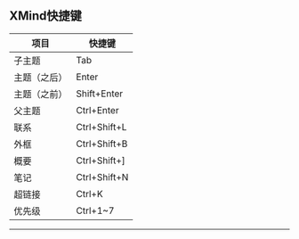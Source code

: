 ## XMind快捷键

| 项目         | 快捷键       |
| ------------ | ------------ |
| 子主题       | Tab          |
| 主题（之后） | Enter        |
| 主题（之前） | Shift+Enter  |
| 父主题       | Ctrl+Enter   |
| 联系         | Ctrl+Shift+L |
| 外框         | Ctrl+Shift+B |
| 概要         | Ctrl+Shift+] |
| 笔记         | Ctrl+Shift+N |
| 超链接       | Ctrl+K       |
| 优先级       | Ctrl+1~7     |

---


